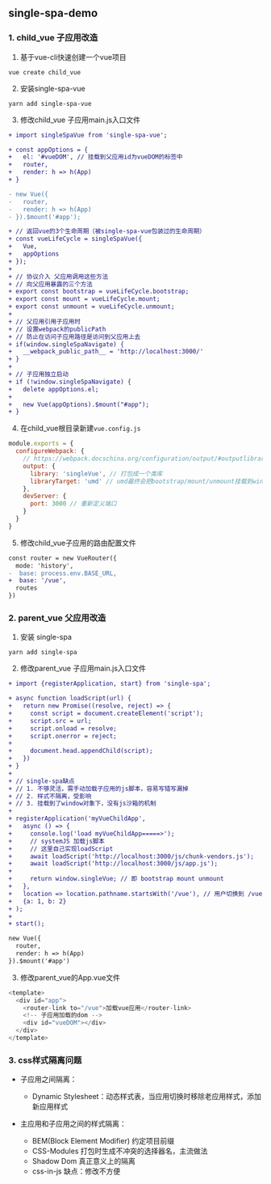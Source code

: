 ## single-spa-demo

### 1. child_vue 子应用改造
1. 基于vue-cli快速创建一个vue项目
```shell
vue create child_vue
```
2. 安装single-spa-vue

```shell
yarn add single-spa-vue
```

3. 修改child_vue 子应用main.js入口文件
```diff
+ import singleSpaVue from 'single-spa-vue';

+ const appOptions = {
+   el: '#vueDOM', // 挂载到父应用id为vueDOM的标签中
+   router,
+   render: h => h(App)
+ }

- new Vue({
-   router,
-   render: h => h(App)
- }).$mount('#app');

+ // 返回vue的3个生命周期（被single-spa-vue包装过的生命周期）
+ const vueLifeCycle = singleSpaVue({
+   Vue,
+   appOptions
+ });
+ 
+ // 协议介入 父应用调用这些方法
+ // 向父应用暴露的三个方法
+ export const bootstrap = vueLifeCycle.bootstrap;
+ export const mount = vueLifeCycle.mount;
+ export const unmount = vueLifeCycle.unmount;
+ 
+ // 父应用引用子应用时
+ // 设置webpack的publicPath
+ // 防止在访问子应用路径是访问到父应用上去
+ if(window.singleSpaNavigate) {
+   __webpack_public_path__ = 'http://localhost:3000/'
+ }
+ 
+ // 子应用独立启动
+ if (!window.singleSpaNavigate) {
+   delete appOptions.el;
+ 
+   new Vue(appOptions).$mount("#app");
+ }

```

4. 在child_vue根目录新建`vue.config.js`
```javascript
module.exports = {
  configureWebpack: {
    // https://webpack.docschina.org/configuration/output/#outputlibrary
    output: {
      library: 'singleVue', // 打包成一个类库
      libraryTarget: 'umd' // umd最终会把bootstrap/mount/unmount挂载到window上
    },
    devServer: {
      port: 3000 // 重新定义端口
    }
  }
}
```

5. 修改child_vue子应用的路由配置文件
```diff
const router = new VueRouter({
  mode: 'history',
-  base: process.env.BASE_URL,
+  base: '/vue',
  routes
})
```

### 2. parent_vue 父应用改造
1. 安装 single-spa
```shell
yarn add single-spa
```

2. 修改parent_vue 子应用main.js入口文件
```diff
+ import {registerApplication, start} from 'single-spa';

+ async function loadScript(url) {
+   return new Promise((resolve, reject) => {
+     const script = document.createElement('script');
+     script.src = url;
+     script.onload = resolve;
+     script.onerror = reject;
+ 
+     document.head.appendChild(script);
+   })
+ }
+ 
+ // single-spa缺点
+ // 1. 不够灵活，需手动加载子应用的js脚本，容易写错写漏掉
+ // 2. 样式不隔离，受影响
+ // 3. 挂载到了window对象下，没有js沙箱的机制
+ 
+ registerApplication('myVueChildApp', 
+   async () => {
+     console.log('load myVueChildApp=====>');
+     // systemJS 加载js脚本
+     // 这里自己实现loadScript
+     await loadScript('http://localhost:3000/js/chunk-vendors.js');
+     await loadScript('http://localhost:3000/js/app.js');
+ 
+     return window.singleVue; // 即 bootstrap mount unmount
+   }, 
+   location => location.pathname.startsWith('/vue'), // 用户切换到 /vue 路径下即激活，加载刚才定义的子应用
+   {a: 1, b: 2}
+ );
+ 
+ start();

new Vue({
  router,
  render: h => h(App)
}).$mount('#app')
```

3. 修改parent_vue的App.vue文件
```javascript
<template>
  <div id="app">
    <router-link to="/vue">加载vue应用</router-link>
    <!-- 子应用加载的dom -->
    <div id="vueDOM"></div>
  </div>
</template>
```

### 3. css样式隔离问题
+ 子应用之间隔离：
  - Dynamic Stylesheet：动态样式表，当应用切换时移除老应用样式，添加新应用样式

+ 主应用和子应用之间的样式隔离：
  - BEM(Block Element Modifier) 约定项目前缀
  - CSS-Modules 打包时生成不冲突的选择器名，主流做法
  - Shadow Dom 真正意义上的隔离
  - css-in-js 缺点：修改不方便